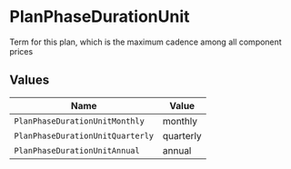 # PlanPhaseDurationUnit

Term for this plan, which is the maximum cadence among all component prices


## Values

| Name                             | Value                            |
| -------------------------------- | -------------------------------- |
| `PlanPhaseDurationUnitMonthly`   | monthly                          |
| `PlanPhaseDurationUnitQuarterly` | quarterly                        |
| `PlanPhaseDurationUnitAnnual`    | annual                           |